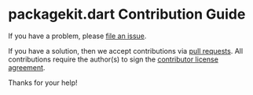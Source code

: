 # packagekit.dart Contribution Guide

If you have a problem, please [file an issue](https://github.com/canonical/packagekit.dart/issues/new).

If you have a solution, then we accept contributions via [pull requests](https://github.com/canonical/packagekit.dart/pulls).
All contributions require the author(s) to sign the [contributor license agreement](http://www.ubuntu.com/legal/contributors/).

Thanks for your help!
